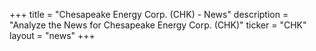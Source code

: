 +++
title = "Chesapeake Energy Corp. (CHK) - News"
description = "Analyze the News for Chesapeake Energy Corp. (CHK)"
ticker = "CHK"
layout = "news"
+++

